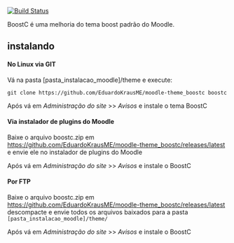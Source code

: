 [![Build Status](https://travis-ci.org/EduardoKrausME/moodle-theme_boostc.svg?branch=master)](https://travis-ci.org/EduardoKrausME/moodle-theme_boostc)

BoostC é uma melhoria do tema boost padrão do Moodle.

## instalando

#### No Linux via GIT

Vá na pasta [pasta_instalacao_moodle]/theme e execute:

```
git clone https://github.com/EduardoKrausME/moodle-theme_boostc boostc
```

Após vá em _Administração do site_ >> _Avisos_ e instale o tema BoostC

#### Via instalador de plugins do Moodle

Baixe o arquivo boostc.zip em https://github.com/EduardoKrausME/moodle-theme_boostc/releases/latest e envie ele no instalador de plugins do Moodle

Após vá em _Administração do site_ >> _Avisos_ e instale o BoostC

#### Por FTP

Baixe o arquivo boostc.zip em https://github.com/EduardoKrausME/moodle-theme_boostc/releases/latest descompacte e envie todos os arquivos baixados para a pasta ``[pasta_instalacao_moodle]/theme/``

Após vá em _Administração do site_ >> _Avisos_ e instale o BoostC 